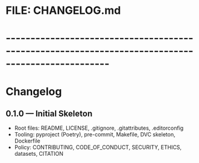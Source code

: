 # FILE: CHANGELOG.md
# -------------------------------------------------------------------------------------------------
# Changelog

## 0.1.0 — Initial Skeleton
- Root files: README, LICENSE, .gitignore, .gitattributes, .editorconfig
- Tooling: pyproject (Poetry), pre-commit, Makefile, DVC skeleton, Dockerfile
- Policy: CONTRIBUTING, CODE_OF_CONDUCT, SECURITY, ETHICS, datasets, CITATION